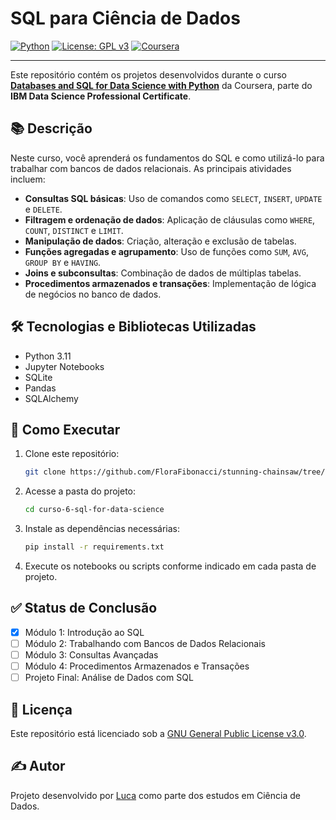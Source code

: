 
# SQL para Ciência de Dados

[![Python](https://img.shields.io/badge/Python-3.11-blue.svg)](https://www.python.org/)
[![License: GPL v3](https://img.shields.io/badge/License-GPLv3-blue.svg)](https://www.gnu.org/licenses/gpl-3.0)
[![Coursera](https://img.shields.io/badge/Coursera-IBM%20Data%20Science-blue.svg)](https://www.coursera.org/learn/sql-data-science)

---

Este repositório contém os projetos desenvolvidos durante o curso **[Databases and SQL for Data Science with Python](https://www.coursera.org/learn/sql-data-science)** da Coursera, parte do **IBM Data Science Professional Certificate**.

## 📚 Descrição

Neste curso, você aprenderá os fundamentos do SQL e como utilizá-lo para trabalhar com bancos de dados relacionais. As principais atividades incluem:

- **Consultas SQL básicas**: Uso de comandos como `SELECT`, `INSERT`, `UPDATE` e `DELETE`.
- **Filtragem e ordenação de dados**: Aplicação de cláusulas como `WHERE`, `COUNT`, `DISTINCT` e `LIMIT`.
- **Manipulação de dados**: Criação, alteração e exclusão de tabelas.
- **Funções agregadas e agrupamento**: Uso de funções como `SUM`, `AVG`, `GROUP BY` e `HAVING`.
- **Joins e subconsultas**: Combinação de dados de múltiplas tabelas.
- **Procedimentos armazenados e transações**: Implementação de lógica de negócios no banco de dados.

## 🛠️ Tecnologias e Bibliotecas Utilizadas

- Python 3.11
- Jupyter Notebooks
- SQLite
- Pandas
- SQLAlchemy

## 🚀 Como Executar

1. Clone este repositório:
   ```bash
   git clone https://github.com/FloraFibonacci/stunning-chainsaw/tree/972dc3ebb8a03f3c6f6f39142d521d9a28785d2c/ibm-data-science-projects/curso-6-sql-for-data-science.git
   ```

2. Acesse a pasta do projeto:
   ```bash
   cd curso-6-sql-for-data-science
   ```

3. Instale as dependências necessárias:
   ```bash
   pip install -r requirements.txt
   ```

4. Execute os notebooks ou scripts conforme indicado em cada pasta de projeto.

## ✅ Status de Conclusão

- [x] Módulo 1: Introdução ao SQL
- [ ] Módulo 2: Trabalhando com Bancos de Dados Relacionais
- [ ] Módulo 3: Consultas Avançadas
- [ ] Módulo 4: Procedimentos Armazenados e Transações
- [ ] Projeto Final: Análise de Dados com SQL

## 📄 Licença

Este repositório está licenciado sob a [GNU General Public License v3.0](https://www.gnu.org/licenses/gpl-3.0).

## ✍️ Autor

Projeto desenvolvido por [Luca](https://github.com/FloraFibonacci) como parte dos estudos em Ciência de Dados.
